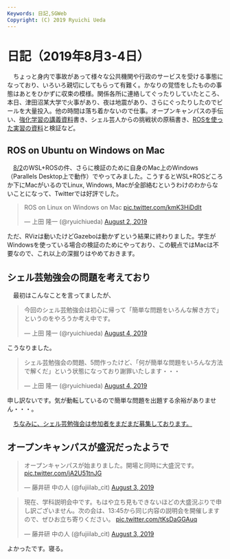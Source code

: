 ```yaml
---
Keywords: 日記,SGWeb
Copyright: (C) 2019 Ryuichi Ueda
---
```


# 日記（2019年8月3-4日）

　ちょっと身内で事故があって様々な公共機関や行政のサービスを受ける事態になっており、いろいろ親切にしてもらって有難く。かなりの覚悟をしたものの事態はあとをひかずに収束の模様。関係各所に連絡してぐったりしていたところ、本日、津田沼某大学で火事があり、夜は地震があり、さらにぐったりしたのでビールを大量投入。他の時間は落ち着かないので仕事。オープンキャンパスの手伝い、[強化学習の講義資料](https://ryuichiueda.github.io/LNPR_SLIDES/slides/chap11_60min.html#/)書き、シェル芸人からの挑戦状の原稿書き、[ROSを使った実習の資料](https://ryuichiueda.github.io/manipulator_practice_b3/lesson1.html#/)と検証など。


## ROS on Ubuntu on Windows on Mac

　[8/2](/?post=20190802)のWSL+ROSの件、さらに検証のために自身のMac上のWindows（Parallels Desktop上で動作）でやってみました。こうするとWSL+ROSどころか下にMacがいるのでLinux, Windows, Macが全部絡むというわけのわからないことになって、Twitterでは好評でした。

<blockquote class="twitter-tweet" data-partner="tweetdeck"><p lang="en" dir="ltr">ROS on Linux on Windows on Mac <a href="https://t.co/kmK3HiDdIt">pic.twitter.com/kmK3HiDdIt</a></p>&mdash; 上田 隆一 (@ryuichiueda) <a href="https://twitter.com/ryuichiueda/status/1157438166627831810?ref_src=twsrc%5Etfw">August 2, 2019</a></blockquote>
<script async src="https://platform.twitter.com/widgets.js" charset="utf-8"></script>

ただ、RVizは動いたけどGazeboは動かずという結果に終わりました。学生がWindowsを使っている場合の検証のためにやっており、この観点ではMacは不要なので、これ以上の深掘りはやめておきます。

## シェル芸勉強会の問題を考えており

　最初はこんなことを言ってましたが、

<blockquote class="twitter-tweet" data-partner="tweetdeck"><p lang="ja" dir="ltr">今回のシェル芸勉強会は初心に帰って「簡単な問題をいろんな解き方で」というのをやろうか考え中です。</p>&mdash; 上田 隆一 (@ryuichiueda) <a href="https://twitter.com/ryuichiueda/status/1157811244532826112?ref_src=twsrc%5Etfw">August 4, 2019</a></blockquote>
<script async src="https://platform.twitter.com/widgets.js" charset="utf-8"></script>

こうなりました。

<blockquote class="twitter-tweet" data-partner="tweetdeck"><p lang="ja" dir="ltr">シェル芸勉強会の問題、5問作ったけど、「何が簡単な問題をいろんな方法で解くだ」という状態になっており謝罪いたします・・・</p>&mdash; 上田 隆一 (@ryuichiueda) <a href="https://twitter.com/ryuichiueda/status/1157860445752946688?ref_src=twsrc%5Etfw">August 4, 2019</a></blockquote>
<script async src="https://platform.twitter.com/widgets.js" charset="utf-8"></script>


申し訳ないです。気が動転しているので簡単な問題を出題する余裕がありません・・・。

　[ちなみに、シェル芸勉強会は参加者をまだまだ募集しております。](/?post=shellgei_43_cfp)

## オープンキャンパスが盛況だったようで

<blockquote class="twitter-tweet"><p lang="ja" dir="ltr">オープンキャンパスが始まりました。開場と同時に大盛況です。 <a href="https://t.co/jA2U51tnJG">pic.twitter.com/jA2U51tnJG</a></p>&mdash; 藤井研 中の人 (@fujiilab_cit) <a href="https://twitter.com/fujiilab_cit/status/1157465393180446721?ref_src=twsrc%5Etfw">August 3, 2019</a></blockquote> <script async src="https://platform.twitter.com/widgets.js" charset="utf-8"></script>

<blockquote class="twitter-tweet"><p lang="ja" dir="ltr">現在、学科説明会中です。もはや立ち見もできないほどの大盛況ぶりで申し訳ございません。次の会は、13:45から同じ内容の説明会を開催しますので、ぜひお立ち寄りください。 <a href="https://t.co/tKsDaGGAuq">pic.twitter.com/tKsDaGGAuq</a></p>&mdash; 藤井研 中の人 (@fujiilab_cit) <a href="https://twitter.com/fujiilab_cit/status/1157482412391063553?ref_src=twsrc%5Etfw">August 3, 2019</a></blockquote> <script async src="https://platform.twitter.com/widgets.js" charset="utf-8"></script>

よかったです。寝る。
